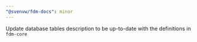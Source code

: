 ```yaml
---
"@svenvw/fdm-docs": minor
---
```


Update database tables description to be up-to-date with the definitions in `fdm-core`
